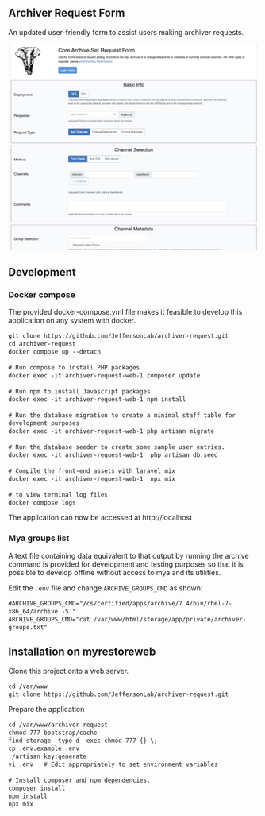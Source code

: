 
## Archiver Request Form

An updated user-friendly form to assist users making archiver requests.

![Screenshot](screenshot.jpg?raw=true "Screenshot")

## Development

### Docker compose
The provided docker-compose.yml file makes it feasible to develop this application on any system with docker.

```shell
git clone https://github.com/JeffersonLab/archiver-request.git
cd archiver-request
docker compose up --detach

# Run compose to install PHP packages
docker exec -it archiver-request-web-1 composer update

# Run npm to install Javascript packages
docker exec -it archiver-request-web-1 npm install

# Run the database migration to create a minimal staff table for development purposes
docker exec -it archiver-request-web-1 php artisan migrate

# Run the database seeder to create some sample user entries.
docker exec -it archiver-request-web-1  php artisan db:seed

# Compile the front-end assets with laravel mix
docker exec -it archiver-request-web-1  npx mix

# to view terminal log files
docker compose logs
```

The application can now be accessed at http://localhost


### Mya groups list
A text file containing data equivalent to that output by running the archive command is provided for development and testing
purposes so that it is possible to develop offline without access to mya and its utilities.

Edit the `.env` file and change `ARCHIVE_GROUPS_CMD` as shown:

```text
#ARCHIVE_GROUPS_CMD="/cs/certified/apps/archive/7.4/bin/rhel-7-x86_64/archive -S "
ARCHIVE_GROUPS_CMD="cat /var/www/html/storage/app/private/archiver-groups.txt"
```

## Installation on myrestoreweb

Clone this project onto a web server.
```shell script
cd /var/www
git clone https://github.com/JeffersonLab/archiver-request.git
```

Prepare the application
```shell script
cd /var/www/archiver-request
chmod 777 bootstrap/cache
find storage -type d -exec chmod 777 {} \;
cp .env.example .env  
./artisan key:generate
vi .env   # Edit appropriately to set environment variables

# Install composer and npm dependencies.
composer install
npm install
npx mix
```




